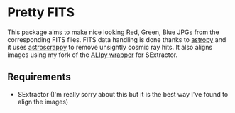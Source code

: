 # Pretty FITS

This package aims to make nice looking Red, Green, Blue JPGs from the corresponding FITS files. FITS data handling is done thanks to [astropy](https://github.com/astropy) and it uses [astroscrappy](https://github.com/astropy/astroscrappy) to remove unsightly cosmic ray hits. It also aligns images using my fork of the [ALIpy wrapper](https://github.py/LCOGT/alipy/) for SExtractor.

## Requirements
- SExtractor (I'm really sorry about this but it is the best way I've found to align the images)
